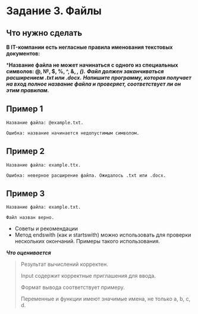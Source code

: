 # Задание 3. Файлы
## Что нужно сделать
**В IT-компании есть негласные правила именования текстовых документов:**

***Название файла не может начинаться с одного из специальных символов: @, №, $, %, ^, &, *, ().***
***Файл должен заканчиваться расширением .txt или .docx.***
***Напишите программу, которая получает на вход полное название файла и проверяет, соответствует ли он этим правилам.***

## Пример 1
```
Название файла: @example.txt.

Ошибка: название начинается недопустимым символом.
```
## Пример 2
```
Название файла: example.ttx.

Ошибка: неверное расширение файла. Ожидалось .txt или .docx.
```
## Пример 3
```
Название файла: example.txt.

Файл назван верно.
```
- Советы и рекомендации
- Метод endswith (как и startswith) можно использовать для проверки нескольких окончаний. Примеры такого использования.

***Что оценивается***
> Результат вычислений корректен.
> 
> Input содержит корректные приглашения для ввода.
> 
> Формат вывода соответствует примеру.
> 
> Переменные и функции имеют значимые имена, не только a, b, c, d.
